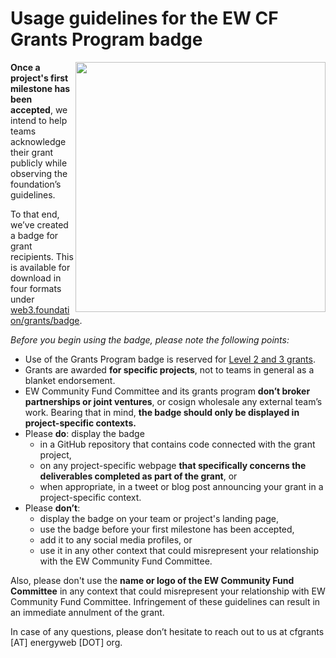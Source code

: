 # Usage guidelines for the EW CF Grants Program badge

<img align="right" width="400" src="https://raw.githubusercontent.com/Energy-Web-Community-Fund/Energy-Web-Community-Fund-Grants-Program/00855ef70bc503433dc9fccc057c2f66a426a82b/static/img/badge_black.svg" />

**Once a project's first milestone has been accepted**, we intend to help teams acknowledge their grant publicly while observing the foundation’s guidelines.

To that end, we’ve created a badge for grant recipients. This is available for download in four formats under [web3.foundation/grants/badge](https://energy-web-foundation.gitbook.io/energy-web/community-resources/energy-web-community-fundgrants/badge).

*Before you begin using the badge, please note the following points:*

- Use of the Grants Program badge is reserved for [Level 2 and 3 grants](https://github.com/Energy-Web-Community-Fund/Energy-Web-Community-Fund-Grants-Program/blob/master/README.md#level_slider-levels).
- Grants are awarded **for specific projects**, not to teams in general as a blanket endorsement.
- EW Community Fund Committee and its grants program **don’t broker partnerships or joint ventures**, or cosign wholesale any external team’s work. Bearing that in mind, **the badge should only be displayed in project-specific contexts.**
- Please **do**: display the badge
  - in a GitHub repository that contains code connected with the grant project,
  - on any project-specific webpage **that specifically concerns the deliverables completed as part of the grant**, or
  - when appropriate, in a tweet or blog post announcing your grant in a project-specific context.
- Please **don’t**:
  - display the badge on your team or project's landing page,
  - use the badge before your first milestone has been accepted,
  - add it to any social media profiles, or
  - use it in any other context that could misrepresent your relationship with the EW Community Fund Committee.


Also, please don't use the **name or logo of the EW Community Fund Committee** in any context that could misrepresent your relationship with EW Community Fund Committee. Infringement of these guidelines can result in an immediate annulment of the grant.

In case of any questions, please don’t hesitate to reach out to us at cfgrants [AT] energyweb [DOT] org.
